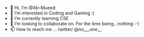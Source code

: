 - 👋 Hi, I’m @Ab-Mueed
- 👀 I’m interested in Coding and Gaming :)
- 🌱 I’m currently learning CSE
- 💞️ I’m looking to collaborate on. For the time being...nothing :-)
- 📫 How to reach me ... twitter/ @_no___one___

<!---
Ab-Mueed/Ab-Mueed is a ✨ special ✨ repository because its `README.md` (this file) appears on your GitHub profile.
You can click the Preview link to take a look at your changes.
--->
